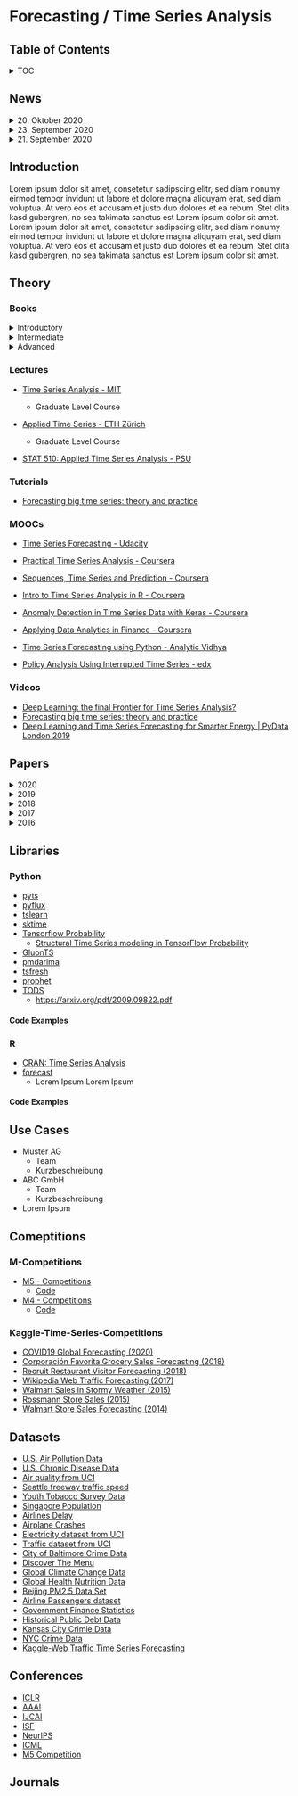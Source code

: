 # Forecasting / Time Series Analysis


## Table of Contents

<details>
  <summary>TOC</summary>

0. [News](#News)
1. [Introduction](#Introduction)
2. [Theory](#Theory)
    1. [Books](#Books)
    2. [Lectures](#Lectures)
    3. [Tutorials](#Tutorials)
    4. [MOOCs](#MOOCs)
    5. [Videos](#Videos)
3. [Papers](#Papers)
    1. [2020](#2020)
    2. [2019](#2019)
    2. [2018](#2018)
    2. [2017](#2017)
4. [Libraries](#Libraries)
    1. [Python](#Python)
    2. [R](#R)
5. [Use-Cases](#Use-Cases)
6. [Competitions](#Comeptitions)
    1. [M-Competitions](#M-Competitions)
    2. [Kaggle-Time-Series-Competitions](#Kaggle-Time-Series-Competitions)
7. [Datasets](#Datasets)
8. [Conferences](#Conferences)
9. [Journals](#Journals)
</details>

## News
<details>
  <summary>20. Oktober 2020</summary>
 
  * Zwei neue Paper im Bereich Forecasting hinzugefügt.
    * Intermittent Demand Forecasting with Renewal Processes - Türkmen, A. C. et al. (2020)
    * The Effectiveness of Discretization in Forecasting: An Empirical Study on Neural Time Series Models - Rabanser, S. et al. (2020)

</details>

<details>
  <summary>23. September 2020</summary>
 
  * Lorem Ipsum
  * Lorem Ipsum

</details>

<details>
  <summary>21. September 2020</summary>

  * Lorem Ipsum
  * Lorem Ipsum

</details>



## Introduction

Lorem ipsum dolor sit amet, consetetur sadipscing elitr, sed diam nonumy eirmod tempor invidunt ut labore et dolore magna aliquyam erat, sed diam voluptua. At vero eos et accusam et justo duo dolores et ea rebum. Stet clita kasd gubergren, no sea takimata sanctus est Lorem ipsum dolor sit amet. Lorem ipsum dolor sit amet, consetetur sadipscing elitr, sed diam nonumy eirmod tempor invidunt ut labore et dolore magna aliquyam erat, sed diam voluptua. At vero eos et accusam et justo duo dolores et ea rebum. Stet clita kasd gubergren, no sea takimata sanctus est Lorem ipsum dolor sit amet.

## Theory

### Books

<details>
  <summary>Introductory</summary>

  * [Forecasting: Principles and Practice - Hyndman, R. J. and Athanasopoulos, G. ()](https://otexts.com/fpp3/)
    * Bietet einen guten Einstieg in das Thema Forecasting und lässt sich recht schnell lesen, allerdings fehlt es an Tiefe.
  * [Introduction to Modern Time Series Analysis - Kirchgässner, G.,Wolters, J. and Hassler, U.](https://www.amazon.de/Introduction-Analysis-Springer-Business-Economics/dp/3642440290/ref=sr_1_15?__mk_de_DE=%C3%85M%C3%85%C5%BD%C3%95%C3%91&dchild=1&keywords=time+series&qid=1601186674&sr=8-15)

</details>

<details>
  <summary>Intermediate</summary>

  * [Applied Econometric Time Series - Enders, W. (2014)](https://www.wiley.com/en-us/Applied+Econometric+Time+Series%2C+4th+Edition-p-9781118918623)
    * Trägt den Titel "Applied" zurecht, und kann daher als Nachschlagewerk bei Anwednungsbezogenen Fragen im Bereich der Zeitreihenanalyse genutzt werden.
  * [Bayesian Econometric Methods - Chan, J., Koop, G., Poirier, D. J., and Tobias J. L. (2019)](https://www.amazon.de/Bayesian-Econometric-Methods-Exercises-Band-dp-1108437494/dp/1108437494/ref=dp_ob_title_bk)
    * Sehr empfehlenswert als Einführung für bayesianische Mathoden mit einem Fokus auf Zeitreihenmodellen in den Kapiteln 17 - 20
  * [Time Series Analysis and Its Applications - Shumway, R. H., and Stoffer, D.s.](https://www.stat.pitt.edu/stoffer/tsa4/tsa4.htm)
    * Lorem ipsum dolor sit amet, consectet
</details>

<details>
  <summary>Advanced</summary>
  
  * [Time Series Analysis - Hamilton, J. D.](https://www.amazon.de/Time-Analysis-James-D-Hamilton/dp/0691042896)
  * [Bayesian Filtering and Smoothing - Särkkä, S. (2013)]()
    * Obwohl es bereits 30 Jahre alt ist, noch immer eines der Standardwerke im Bereich Zeitreihenanalyse, allerdings mathematisch teils sehr anspruchsvoll.
  * [Dynamic Linear Modesl with R - Petris, G., Petrone, S., and Campagnoli, P. (2009) ](https://www.springer.com/de/book/9780387772370)
  * [Time Series Analysis by State Space Model - Durbin, J., and Koopman, S.J. (2012)](https://oxford.universitypressscholarship.com/view/10.1093/acprof:oso/9780199641178.001.0001/acprof-9780199641178)
  * [Stochastic Processes and Calculus, An Elementary Introduction with Applications - Hassler, U. (2016)](https://www.springer.com/de/book/9783319234274)
    * Sehr gute Einführung zu stochastischen Prozessen, da alle notwenidgen mathematische Konzepte im Buch hergeleitet werden.

</details>


### Lectures
* [Time Series Analysis - MIT](https://ocw.mit.edu/courses/economics/14-384-time-series-analysis-fall-2013/)
    * Graduate Level Course

* [Applied Time Series - ETH Zürich](https://stat.ethz.ch/lectures/ss19/applied-time-series.php#course_materials)
    * Graduate Level Course

* [STAT 510: Applied Time Series Analysis - PSU](https://online.stat.psu.edu/statprogram/stat510)

### Tutorials
  * [Forecasting big time series: theory and practice](https://www.amazon.science/videos-and-tutorials/forecasting-big-time-series-theory-and-practice)

### MOOCs

- [Time Series Forecasting - Udacity](https://www.udacity.com/course/time-series-forecasting--ud980)

- [Practical Time Series Analysis - Coursera](https://www.coursera.org/learn/practical-time-series-analysis)

- [Sequences, Time Series and Prediction - Coursera](https://www.coursera.org/learn/tensorflow-sequences-time-series-and-prediction)

- [Intro to Time Series Analysis in R - Coursera](https://www.coursera.org/projects/intro-time-series-analysis-in-r)

- [Anomaly Detection in Time Series Data with Keras -  Coursera](https://www.coursera.org/projects/anomaly-detection-time-series-keras)

- [Applying Data Analytics in Finance - Coursera](https://www.coursera.org/learn/applying-data-analytics-business-in-finance)

- [Time Series Forecasting using Python - Analytic Vidhya](https://courses.analyticsvidhya.com/courses/creating-time-series-forecast-using-python)

- [Policy Analysis Using Interrupted Time Series - edx](https://www.edx.org/course/policy-analysis-using-interrupted-time-series)

### Videos

* [Deep Learning: the final Frontier for Time Series Analysis?](https://www.youtube.com/watch?v=XIpui7lvjEg&feature=emb_rel_pause)
* [Forecasting big time series: theory and practice](https://www.amazon.science/videos-and-tutorials/forecasting-big-time-series-theory-and-practice)
* [Deep Learning and Time Series Forecasting for Smarter Energy | PyData London 2019](https://www.youtube.com/watch?v=p6mKFs6HVlg)

## Papers

<details>
  <summary>2020</summary>

  * [Temporal Fusion Transformers for Interpretable Multi-horizon Time Series Forecasting - B. Lim et al. (2020)](https://arxiv.org/pdf/1912.09363v3.pdf)
    * Tags: `Deep Learning`, `Forecasting`, `Transformers`
  
  * [Connecting the Dots: Multivariate Time Series Forecasting with Graph Neural Networks - Z. WU et al. (2020)](https://arxiv.org/pdf/2005.11650v1.pdf)
    * Tags: `Deep Learning`, `Multivariate Forecasting`, `Graph Neural Networks` 


  * [DeepAR: Probabilistic Forecasting with Autoregressive Recurrent Networks - D. Salinas et al. (2020)](https://arxiv.org/pdf/1704.04110.pdf)
    * Tags: `Amazon Research`, `Deep Learning`, `Probabilistic Forecasting`
    * [Medium](https://medium.com/@albertoarrigoni/paper-review-code-amazon-deepar-809938a319d9)
    * [Code - Tensorflow](https://github.com/arrigonialberto86/deepar)
    * [GlunoTS](https://gluon-ts.mxnet.io/api/gluonts/gluonts.model.deepar.html?highlight=deepar#gluonts.model.deepar.DeepAREstimator)


  * [Intermittent Demand Forecasting with Renewal Processes - Türkmen, A. C. et al. (2020)](https://arxiv.org/pdf/2010.01550.pdf)
    * Tags: `Amazon Research`, `Deep Learning`, `Forecasting`
    
  * [The Effectiveness of Discretization in Forecasting: An Empirical Study on Neural Time Series Models - Rabanser, S. et al. (2020)](https://arxiv.org/pdf/2005.10111.pdf)
    * Tabs: `Amazon Research`, `Deep Learning`, `Forecasting` 

  * [Neural forecasting:  Introduction and literature overview - Benidis et al. (2020)](https://arxiv.org/pdf/2004.10240.pdf)
    * Tags: `Amazon Research`, `Deep Learning`, `Forecasting`

  * [N-BEATS: Neural Basis Expansion Analysis for Interpretable Time Series Forecasting - Oreshki et al. (2020)](https://arxiv.org/pdf/1905.10437.pdf)
    * Tags: `Deep Learning`, `Forecasting`
    * Code:
      * [GluonTS](https://gluon-ts.mxnet.io/api/gluonts/gluonts.model.n_beats.html?highlight=nbeats#gluonts.model.n_beats.NBEATSEstimator)
      * [Keras & PyTorch](https://github.com/philipperemy/n-beats)

  * [Multi-variate Probabilistic Time Series Forecasting via Conditioned Normalizing Flows - Rasul et al.](https://arxiv.org/pdf/2002.06103.pdf)
    * Tags: `Deep Learning`, `Forecasting`, `Probabilistic Forecasting`

  * [Encoding Time Series as Images for Visual Inspection and Classification Using Tiled Convolutional Neural Networks - Zhiguang Wang and Tim Oates](https://www.researchgate.net/profile/Zhiguang_Wang3/publication/275970614_Encoding_Time_Series_as_Images_for_Visual_Inspection_and_Classification_Using_Tiled_Convolutional_Neural_Networks/links/554ceb960cf21ed2135f5951.pdf)
    * Tags: `Time Series Classification`, `CNN's` 
  

  * [Rethinking 1D-CNN for Time Series Classification: A Stronger Baseline - Tang, et al.](https://arxiv.org/abs/2002.10061)
    * Tags: `Time Series Classification`, `CNN's` 
    * [Code](https://github.com/Wensi-Tang/OS-CNN/)

  * [Block Hankel Tensor ARIMA for Multiple Short Time Series Forecasting - Shi, et al.](https://arxiv.org/pdf/2002.12135.pdf)
    * Tags: `Deep Learning`, `Forecasting`,
    * Code: not yet

</details>

<details>
  <summary>2019</summary>



  * [High-Dimensional Multivariate Forecasting with Low-Rank Gaussian Copula Processes - Salinas et al. (2019)](https://arxiv.org/pdf/1910.03002.pdf)
    * Tags: `Amazon Research`, `Deep Learning`, `Probabilistic Forecasting`, `Multivariate Forecasting`

  * [Deep Factors for Forecasting - Wang. et al. (2019)](https://arxiv.org/pdf/1905.12417.pdf)
    * Tags: `Amazon Research`, `Deep Learning`, `Probabilistic Forecasting`, `Multivariate Forecasting`
    * [GluonTS](https://gluon-ts.mxnet.io/api/gluonts/gluonts.model.deepvar.html)
  
  * [Think Globally, Act Locally: A Deep Neural Network Approach to High-Dimensional Time Series Forecasting - Sen et al.](https://arxiv.org/pdf/1905.03806.pdf)
    * Tags: 



</details>

<details>
  <summary>2018</summary>
    
  * [AR-MDN: Associative and Recurrent Mixture Density Networks for eRetail Demand Forecasting - Mukherjee et al. (2018)](https://arxiv.org/pdf/1803.03800.pdf)
    * Tags: 

</details>

<details>
  <summary>2017</summary>
  
  * [Forecasting at Scale - S. Taylor and B. Letham (2017)](https://peerj.com/preprints/3190v2/)
    * Tags: `Facebook`, `Prophet`, `Probabilistic Forecasting`
    * [Build Facebook's Prophet in PyMC3](https://www.ritchievink.com/blog/2018/10/09/build-facebooks-prophet-in-pymc3-bayesian-time-series-analyis-with-generalized-additive-models/)
  
  * [Approximate Bayesian Inference in Linear State Space Models for Intermittent Demand Forecasting at Scale - Seeger et al. (2017)](https://arxiv.org/pdf/1709.07638.pdf)
    * Tags: `Amazon Research`, `Deep Learning`, `Probabilistic Forecasting`, `Multivariate Forecasting`

</details>

<details>
  <summary>2016</summary>

  * [A new metric of absolute percentage error for intermittent demand forecasts - Sungil Kima and Heeyoung Kim](https://www.sciencedirect.com/science/article/pii/S0169207016000121)
    * Tags: `Forecast Metric`

</details>

## Libraries
### Python
* [pyts](https://pyts.readthedocs.io/en/stable/)
* [pyflux](https://pyflux.readthedocs.io/en/latest/)
* [tslearn](https://tslearn.readthedocs.io/en/stable/)
* [sktime](https://sktime.org/)
* [Tensorflow Probability](https://www.tensorflow.org/probability)
    *  [Structural Time Series modeling in TensorFlow Probability](https://blog.tensorflow.org/2019/03/structural-time-series-modeling-in.html)
* [GluonTS](https://gluon-ts.mxnet.io/)
* [pmdarima](http://alkaline-ml.com/pmdarima/)
* [tsfresh](https://github.com/blue-yonder/tsfresh)
* [prophet]()
* [TODS](https://tods-doc.github.io/)
  * https://arxiv.org/pdf/2009.09822.pdf


#### Code Examples

### R
* [CRAN: Time Series Analysis](https://cran.r-project.org/web/views/TimeSeries.html)
* [forecast](https://pkg.robjhyndman.com/forecast/)
    * Lorem Ipsum Lorem Ipsum
#### Code Examples

## Use Cases 
* Muster AG
    * Team
    * Kurzbeschreibung
* ABC GmbH
    * Team
    * Kurzbeschreibung
* Lorem Ipsum

## Comeptitions 

### M-Competitions
* [M5 - Competitions](https://mofc.unic.ac.cy/m5-competition/)
    * [Code](https://github.com/Mcompetitions)
* [M4 - Competitions](https://mofc.unic.ac.cy/m4/)
    * [Code](https://github.com/Mcompetitions)

### Kaggle-Time-Series-Competitions
* [COVID19 Global Forecasting (2020)](https://www.kaggle.com/c/covid19-global-forecasting-week-5)
* [Corporación Favorita Grocery Sales Forecasting (2018)](https://www.kaggle.com/c/favorita-grocery-sales-forecasting)
* [Recruit Restaurant Visitor Forecasting (2018)](https://www.kaggle.com/c/recruit-restaurant-visitor-forecasting)
* [Wikipedia Web Traffic Forecasting (2017)](https://www.kaggle.com/c/web-traffic-time-series-forecasting)
* [Walmart Sales in Stormy Weather (2015)](https://www.kaggle.com/c/walmart-recruiting-sales-in-stormy-weather)
* [Rossmann Store Sales (2015)](https://www.kaggle.com/c/rossmann-store-sales)
* [Walmart Store Sales Forecasting (2014)](https://www.kaggle.com/c/walmart-recruiting-store-sales-forecasting)


## Datasets
- [U.S. Air Pollution Data](https://data.world/data-society/us-air-pollution-data)
- [U.S. Chronic Disease Data](https://data.world/data-society/us-chronic-disease-data)
- [Air quality from UCI](http://archive.ics.uci.edu/ml/datasets/Air+Quality)
- [Seattle freeway traffic speed](https://github.com/zhiyongc/Seattle-Loop-Data)
- [Youth Tobacco Survey Data](https://data.world/data-society/youth-tobacco-survey-data)
- [Singapore Population](https://data.world/hxchua/populationsg)
- [Airlines Delay](https://data.world/data-society/airlines-delay)
- [Airplane Crashes](https://data.world/data-society/airplane-crashes)
- [Electricity dataset from UCI](https://archive.ics.uci.edu/ml/datasets/ElectricityLoadDiagrams20112014)
- [Traffic dataset from UCI](https://archive.ics.uci.edu/ml/datasets/PEMS-SF)
- [City of Baltimore Crime Data](https://data.world/data-society/city-of-baltimore-crime-data)
- [Discover The Menu](https://data.world/data-society/discover-the-menu)
- [Global Climate Change Data](https://data.world/data-society/global-climate-change-data)
- [Global Health Nutrition Data](https://data.world/data-society/global-health-nutrition-data)
- [Beijing PM2.5 Data Set](https://raw.githubusercontent.com/jbrownlee/Datasets/master/pollution.csv)
- [Airline Passengers dataset](https://github.com/jbrownlee/Datasets/blob/master/airline-passengers.csv)
- [Government Finance Statistics](https://data.world/data-society/government-finance-statistics)
- [Historical Public Debt Data](https://data.world/data-society/historical-public-debt-data)
- [Kansas City Crimie Data](https://data.world/data-society/kansas-city-crime-data)
- [NYC Crime Data](https://data.world/data-society/nyc-crime-data)
- [Kaggle-Web Traffic Time Series Forecasting](https://www.kaggle.com/c/web-traffic-time-series-forecasting)

## Conferences
* [ICLR](https://iclr.cc/)
* [AAAI](https://www.aaai.org/)
* [IJCAI](https://www.ijcai.org/)
* [ISF](https://isf.forecasters.org/)
* [NeurIPS](https://nips.cc/)
* [ICML](https://icml.cc/)
* [M5 Competition](https://mofc.unic.ac.cy/m5-competition/)

## Journals